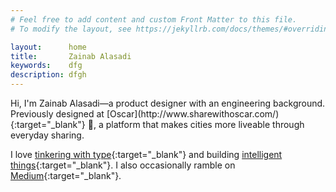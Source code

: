 ```yaml
---
# Feel free to add content and custom Front Matter to this file.
# To modify the layout, see https://jekyllrb.com/docs/themes/#overriding-theme-defaults

layout:      home
title:       Zainab Alasadi
keywords:    dfg
description: dfgh
---
```


<div class="w-100 f3 f2-l" markdown="1">
Hi, I'm Zainab Alasadi—a product designer with an engineering background. Previously designed at [Oscar](http://www.sharewithoscar.com/){:target="_blank"} 💛, a platform that makes cities more liveable through everyday sharing.

I love [tinkering with type](#){:target="_blank"} and building [intelligent things](https://github.com/zainabalasadi){:target="_blank"}. I also occasionally ramble on [Medium](https://medium.com/@zainabalasadi){:target="_blank"}.
</div>
